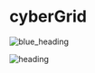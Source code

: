 # cyberGrid
![blue_heading](https://github.com/atharva20-coder/cyberGrid/assets/69634375/525b0508-60f1-48d6-8f93-40e26f5151b6)
<html>
  <head>
  <title>CyberGrid Gaurdian</title>
  </head>
  <body>
    <img src="https://github.com/atharva20-coder/cyberGrid/assets/69634375/525b0508-60f1-48d6-8f93-40e26f5151b6" alt="heading">
  </body>
</html>
